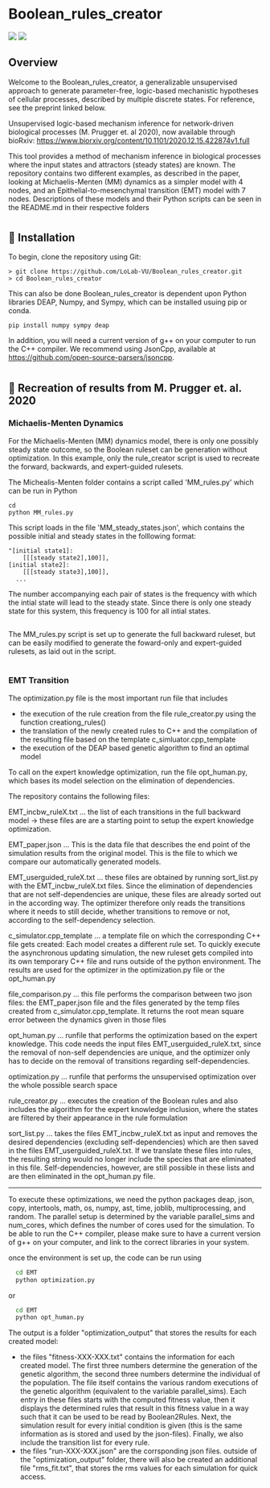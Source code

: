 # Boolean_rules_creator
![](https://img.shields.io/badge/Python-v3.7-informational?style=flat&logo=python&logoColor=white&color=2bbc8a?link=http://https://www.python.org/left&link=http://right) ![](https://img.shields.io/badge/JsonCPP-v11-informational?style=flat&logo=C++&logoColor=white&color=2bbc8a)


## Overview
Welcome to the Boolean_rules_creator, a generalizable unsupervised approach to generate parameter-free, logic-based mechanistic hypotheses of cellular processes, described by multiple discrete states. For reference, see the preprint linked below. <div style="page-break-after: always"></div>
Unsupervised logic-based mechanism inference for network-driven biological processes 
(M. Prugger et. al 2020), now available through bioRxiv:
 https://www.biorxiv.org/content/10.1101/2020.12.15.422874v1.full
 <div style="page-break-after: always"></div>
 This tool provides a method of mechanism inference in biological processes where the input states and attractors (steady states) are known.
 The repository contains two different examples, as described in the paper, looking at Michaelis-Menten (MM) dynamics as a simpler model with 4 nodes, and an Epithelial-to-mesenchymal transition (EMT) model with 7 nodes. Descriptions of these models and their Python scripts can be seen in the README.md in their respective folders

# 	
## &#128295; Installation
To begin, clone the repository using Git:

```shell
> git clone https://github.com/LoLab-VU/Boolean_rules_creator.git
> cd Boolean_rules_creator
```
This can also be done
Boolean_rules_creator is dependent upon Python libraries DEAP, Numpy, and Sympy, which can be installed usuing pip or conda. 
```shell
pip install numpy sympy deap 
```

In addition, you will need a current version of g++ on your computer to run the C++ compiler. We recommend using JsonCpp, available at https://github.com/open-source-parsers/jsoncpp.

#
## &#128196; Recreation of results from M. Prugger et. al. 2020
### Michaelis-Menten Dynamics

For the Michaelis-Menten (MM) dynamics model, there is only one possibly steady state outcome, so the Boolean ruleset can be generation without optimization. In this example, only the rule_creator script is used to recreate the forward, backwards, and expert-guided rulesets.
<div style="page-break-after: always"></div>
The Michealis-Menten folder contains a script called 'MM_rules.py' which can be run in Python

```
cd 
python MM_rules.py
```
This script loads in the file 'MM_steady_states.json', which contains the possible initial and steady states in the folllowing format:
```
"[initial state1]:
    [[[steady state2],100]],
[initial state2]:
    [[[steady state3],100]],
  ...
```
The number accompanying each pair of states is the frequency with which the intial state will lead to the steady state. Since there is only one steady state for this system, this frequency is 100 for all intial states.
##
The MM_rules.py script is set up to generate the full backward ruleset, but can be easily modified to generate the foward-only and expert-guided rulesets, as laid out in the script. 


#
### EMT Transition

The optimization.py file is the most important run file that includes
  * the execution of the rule creation from the file rule_creator.py using the function creationg_rules()
  * the translation of the newly created rules to C++ and the compilation of the resulting file based on the template c_simluator.cpp_template
  * the execution of the DEAP based genetic algorithm to find an optimal model
  
To call on the expert knowledge optimization, run the file opt_human.py, which bases its model selection on the elimination of dependencies.

The repository contains the following files:

EMT_incbw_ruleX.txt ... the list of each transitions in the full backward model -> these files are are a starting point to setup the expert knowledge optimization.

EMT_paper.json ... This is the data file that describes the end point of the simulation results from the original model. This is the file to which we compare our automatically generated models.

EMT_userguided_ruleX.txt ... these files are obtained by running sort_list.py with the EMT_incbw_ruleX.txt files. Since the elimination of dependencies that are not self-dependencies are unique, these files are already sorted out in the according way. The optimizer therefore only reads the transitions where it needs to still decide, whether transitions to remove or not, according to the self-dependency selection.

c_simulator.cpp_template ... a template file on which the corresponding C++ file gets created: Each model creates a different rule set. To quickly execute the asynchronous updating simulation, the new ruleset gets compiled into its own temporary C++ file and runs outside of the python environment. The results are used for the optimizer in the optimization.py file or the opt_human.py

file_comparison.py ... this file performs the comparison between two json files: the EMT_paper.json file and the files generated by the temp files created from c_simulator.cpp_template. It returns the root mean square error between the dynamics given in those files

opt_human.py ... runfile that performs the optimization based on the expert knowledge. This code needs the input files EMT_userguided_ruleX.txt, since the removal of non-self dependencies are unique, and the optimizer only has to decide on the removal of transitions regarding self-dependencies.

optimization.py ... runfile that performs the unsupervised optimization over the whole possible search space

rule_creator.py ... executes the creation of the Boolean rules and also includes the algorithm for the expert knowledge inclusion, where the states are filtered by their appearance in the rule formulation

sort_list.py ... takes the files EMT_incbw_ruleX.txt as input and removes the desired dependencies (excluding self-dependencies) which are then saved in the files EMT_userguided_ruleX.txt. If we translate these files into rules, the resulting string would no longer include the species that are eliminated in this file. Self-dependencies, however, are still possible in these lists and are then eliminated in the opt_human.py file.

----------------------------------------------------------------------------------------

To execute these optimizations, we need the python packages deap, json, copy, intertools, math, os, numpy, ast, time, joblib, multiprocessing, and random. 
The parallel setup is determined by the variable parallel_sims and num_cores, which defines the number of cores used for the simulation.
To be able to run the C++ compiler, please make sure to have a current version of g++ on your computer, and link to the correct libraries in your system.

once the environment is set up, the code can be run using
```sh
  cd EMT
  python optimization.py
```
or 
```sh
  cd EMT
  python opt_human.py
```    
The output is a folder "optimization_output" that stores the results for each created model: 
 * the files "fitness-XXX-XXX.txt" contains the information for each created model. The first three numbers determine the generation of the genetic algorithm, the second three numbers determine the individual of the population. The file itself contains the various random executions of the genetic algorithm (equivalent to the variable parallel_sims).
Each entry in these files starts with the computed fitness value, then it displays the determined rules that result in this fitness value in a way such that it can be used to be read by Boolean2Rules. Next, the simulation result for every initial condition is given (this is the same information as is stored and used by the json-files). Finally, we also include the transition list for every rule.
 * the files "run-XXX-XXX.json" are the corrsponding json files.
outside of the "optimization_output" folder, there will also be created an additional file "rms_fit.txt", that stores the rms values for each simulation for quick access.
